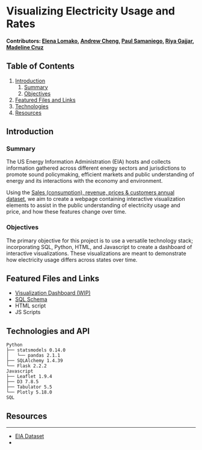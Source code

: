 # Visualizing Electricity Usage and Rates
#### Contributors: [Elena Lomako](https://github.com/ElenaLomako), [Andrew Cheng](https://github.com/anderoos), [Paul Samaniego](https://github.com/Psamaniego001), [Riya Gajjar](https://github.com/rgajjar111), [Madeline Cruz](https://github.com/Mad-Cruz)
## Table of Contents
1. [Introduction](#intro)
    1. [Summary](#summary)
    2. [Objectives](#objectives)
2. [Featured Files and Links](#featured)
3. [Technologies](#tech-stack)
4. [Resources](#resources)

## Introduction <a name="introduction"></a>

### Summary  <a name="summary"></a>
The US Energy Information Administration (EIA) hosts and collects information gathered across different energy sectors and jurisdictions to promote sound policymaking, efficient markets and public understanding of energy and its interactions with the economy and environment.

Using the [Sales (consumption), revenue, prices & customers annual dataset](https://www.eia.gov/electricity/data.php#sales), we aim to create a webpage containing interactive visualization elements to assist in the public understanding of electricity usage and price, and how these features change over time.
### Objectives <a name="objectives"></a>
The primary objective for this project is to use a versatile technology stack; incorporating SQL, Python, HTML, and Javascript to create a dashboard of interactive visualizations. These visualizations are meant to demonstrate how electricity usage differs across states over time.
## Featured Files and Links  <a name="featured"></a>


* [Visualization Dashboard (WIP)]()
* [SQL Schema](https://github.com/ElenaLomako/Project-3/blob/main/schema.sql)
* HTML script
* JS Scripts 


## Technologies and API  <a name="tech-stack"></a>

```
Python
├── statsmodels 0.14.0
│   └── pandas 2.1.1
├── SQLAlchemy 1.4.39
└── Flask 2.2.2
Javascript
├── Leaflet 1.9.4
├── D3 7.8.5
├── Tabulator 5.5
└── Plotly 5.18.0
SQL
```
## Resources  <a name="resources"></a>

----------
* [EIA Dataset](https://www.eia.gov/electricity/data.php#sales)
* 
